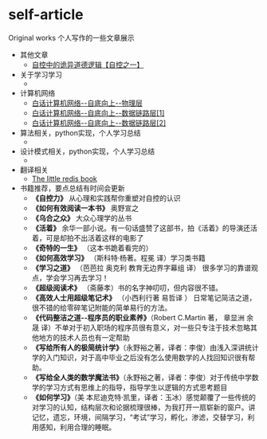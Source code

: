 # self-article
Original works
个人写作的一些文章展示

- 其他文章
    - [自控中的诡异道德逻辑【自控之一】](./其他文章/自控中的诡异道德逻辑【自控之一】.md)
- 关于学习学习
    - []()
- 计算机网络
    - [白话计算机网络--自底向上--物理层](./计算机网络/白话计算机网络--自底向上--物理层.md)
    - [白话计算机网络--自底向上--数据链路层[1]](./计算机网络/白话计算机网络--自底向上--数据链路层[1].md)
    - [白话计算机网络--自底向上--数据链路层[2]](./计算机网络/白话计算机网络--自底向上--数据链路层[2].md)
- 算法相关，python实现，个人学习总结
    - []()
- 设计模式相关，python实现，个人学习总结
    - []()
- 翻译相关
    - [The little redis book]()
- 书籍推荐，要点总结有时间会更新
    *  **《自控力》**    从心理和实践帮你重塑对自控的认识
    *  **《如何有效阅读一本书》**   奥野宣之
    *  **《乌合之众》**  大众心理学的丛书
    *  **《活着》**  余华一部小说。有一句话盛赞了这部书，拍《活着》的导演还活着，可是却拍不出活着这样的电影了
    *  **《奇特的一生》** （这本书跪着看完的）
    *  **《如何高效学习》** （斯科特·杨著。程冕 译）学习类书籍 
    *  **《学习之道》** （芭芭拉 奥克利 教育无边界字幕组 译） 很多学习的靠谱观点，学会学习再去学习！
    *  **《超级阅读术》** （斋藤孝）书的名字神叨叨，但内容很不错。
    *  **《高效人士用超级笔记术》** （小西利行著 易哲译 ） 日常笔记简洁之道，很不错的给零碎笔记附能的简单易行的方法。
    *  **《代码整洁之道--程序员的职业素养》**（Robert C.Martin 著， 章显洲 余晟 译）不单对于初入职场的程序员很有意义，对一些只专注于技术忽略其他地方的技术人员也有一定帮助
    * **《写给所有人的极简统计学》**（永野裕之著，译者：李俊）由浅入深讲统计学的入门知识，对于高中毕业之后没有怎么使用数学的人找回知识很有帮助。
    * **《写给全人类的数学魔法书》**（永野裕之著，译者：李俊）对于传统中学数学的学习方式有思维上的指导，指导学生以逻辑的方式思考题目
    * **《如何学习》**（美 本尼迪克特·凯里，译者：玉冰）感觉颠覆了一些传统的对学习的认知，结构层次和论据梳理很棒，为我打开一扇崭新的窗户。讲记忆，遗忘，环境，间隔学习，“考试”学习，孵化，渗滤，交替学习，利用感知，利用合理的睡眠。

